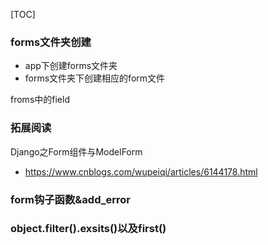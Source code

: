 [TOC]

### forms文件夹创建

- app下创建forms文件夹
- forms文件夹下创建相应的form文件

froms中的field

### 拓展阅读

Django之Form组件与ModelForm

- https://www.cnblogs.com/wupeiqi/articles/6144178.html

### form钩子函数&add_error



### object.filter().exsits()以及first()

